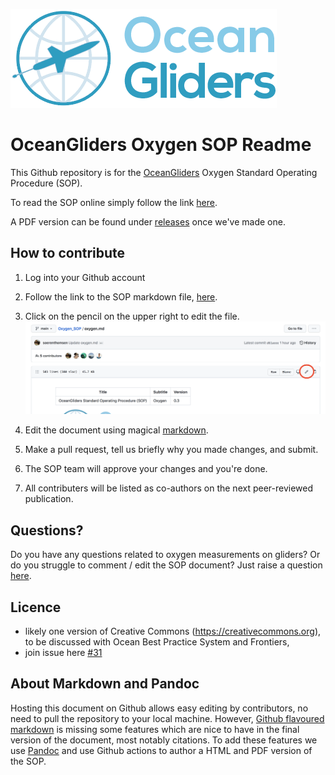 ![oceangliders](images/logo-ocean-gliders.png)

# OceanGliders Oxygen SOP Readme

This Github repository is for the [OceanGliders](https://www.oceangliders.org) Oxygen Standard Operating Procedure (SOP).

To read the SOP online simply follow the link [here](oxygen.md).

A PDF version can be found under [releases](https://github.com/OceanGlidersCommunity/Oxygen_SOP/releases) once we've made one.

## How to contribute

1. Log into your Github account
2. Follow the link to the SOP markdown file, [here](oxygen.md).
3. Click on the pencil on the upper right to edit the file.
![oceangliders](images/edit_markdown_file.png)

5. Edit the document using magical [markdown](https://guides.github.com/features/mastering-markdown/).
6. Make a pull request, tell us briefly why you made changes, and submit.
7. The SOP team will approve your changes and you're done.
8. All contributers will be listed as co-authors on the next peer-reviewed publication.

## Questions?
Do you have any questions related to oxygen measurements on gliders?
Or do you struggle to comment / edit the SOP document? 
Just raise a question [here](https://github.com/OceanGlidersCommunity/Oxygen_SOP/discussions).

## Licence

- likely one version of Creative Commons (https://creativecommons.org), to be discussed with Ocean Best Practice System and Frontiers, 
- join issue here [#31](https://github.com/OceanGlidersCommunity/Oxygen_SOP/issues/31)

## About Markdown and Pandoc

Hosting this document on Github allows easy editing by contributors, no need to pull the repository to your local machine.
However, [Github flavoured markdown](https://github.github.com/gfm/) is missing some features which are nice to have in the final version of the document, most notably citations.
To add these features we use [Pandoc](https://pandoc.org/) and use Github actions to author a HTML and PDF version of the SOP.
